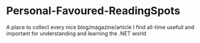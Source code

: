 # Personal-Favoured-ReadingSpots
A place to collect every nice blog/magazine/article I find all-time usefull and important for understanding and learning the .NET world
